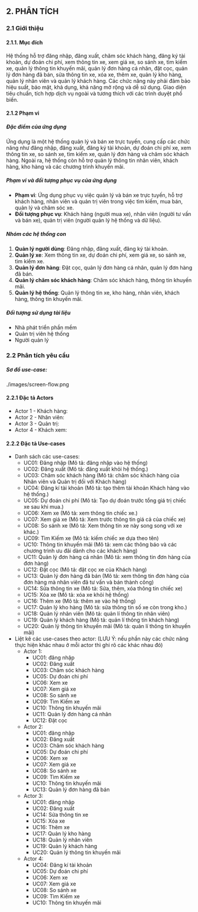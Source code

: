 ## 2. PHÂN TÍCH

### 2.1 Giới thiệu

#### 2.1.1. Mục đích

Hệ thống hỗ trợ đăng nhập, đăng xuất, chăm sóc khách hàng, đăng ký tài khoản, dự đoán chi phí, xem thông tin xe, xem giá xe, so sánh xe, tìm kiếm xe, quản lý thông tin khuyến mãi, quản lý đơn hàng cá nhân, đặt cọc, quản lý đơn hàng đã bán, sửa thông tin xe, xóa xe, thêm xe, quản lý kho hàng, quản lý nhân viên và quản lý khách hàng. Các chức năng này phải đảm bảo hiệu suất, bảo mật, khả dụng, khả năng mở rộng và dễ sử dụng. Giao diện tiêu chuẩn, tích hợp dịch vụ ngoài và tương thích với các trình duyệt phổ biến.

#### 2.1.2 Phạm vi

##### Đặc điểm của ứng dụng
Ứng dụng là một hệ thống quản lý và bán xe trực tuyến, cung cấp các chức năng như đăng nhập, đăng xuất, đăng ký tài khoản, dự đoán chi phí xe, xem thông tin xe, so sánh xe, tìm kiếm xe, quản lý đơn hàng và chăm sóc khách hàng. Ngoài ra, hệ thống còn hỗ trợ quản lý thông tin nhân viên, khách hàng, kho hàng và các chương trình khuyến mãi.

##### Phạm vi và đối tượng phục vụ của ứng dụng
- **Phạm vi**: Ứng dụng phục vụ việc quản lý và bán xe trực tuyến, hỗ trợ khách hàng, nhân viên và quản trị viên trong việc tìm kiếm, mua bán, quản lý và chăm sóc xe.
- **Đối tượng phục vụ**: Khách hàng (người mua xe), nhân viên (người tư vấn và bán xe), quản trị viên (người quản lý hệ thống và dữ liệu).

##### Nhóm các hệ thống con
1. **Quản lý người dùng**: Đăng nhập, đăng xuất, đăng ký tài khoản.
2. **Quản lý xe**: Xem thông tin xe, dự đoán chi phí, xem giá xe, so sánh xe, tìm kiếm xe.
3. **Quản lý đơn hàng**: Đặt cọc, quản lý đơn hàng cá nhân, quản lý đơn hàng đã bán.
4. **Quản lý chăm sóc khách hàng**: Chăm sóc khách hàng, thông tin khuyến mãi.
5. **Quản lý hệ thống**: Quản lý thông tin xe, kho hàng, nhân viên, khách hàng, thông tin khuyến mãi.
##### Đối tượng sử dụng tài liệu
- Nhà phát triển phần mềm
- Quản trị viên hệ thống
- Người quản lý
### 2.2 Phân tích yêu cầu
##### Sơ đồ use-case:
./images/screen-flow.png

#### 2.2.1 Đặc tả Actors

- Actor 1 - Khách hàng: 
- Actor 2 - Nhân viên:
- Actor 3 - Quản trị:
- Actor 4 - Khách xem:

#### 2.2.2 Đặc tả Use-cases

- Danh sách các use-cases:
    - UC01: Đăng nhập (Mô tả: đăng nhập vào hệ thống)
    - UC02: Đăng xuất (Mô tả: đăng xuất khỏi hệ thống.)
    - UC03: Chăm sóc khách hàng (Mô tả: chăm sóc khách hàng của Nhân viên và Quản trị đối với Khách hàng)
    - UC04: Đăng kí tài khoản (Mô tả: tạo thêm tài khoản Khách hàng vào hệ thống.)
    - UC05: Dự đoán chi phí (Mô tả: Tạo dự đoán trước tổng giá trị chiếc xe sau khi mua.)
    - UC06: Xem xe (Mô tả: xem thông tin chiếc xe.)
    - UC07: Xem giá xe (Mô tả: Xem trước thông tin giá cả của chiếc xe)
    - UC08: So sánh xe (Mô tả: Xem thông tin xe này song song với xe khác.)
    - UC09: Tìm Kiếm xe (Mô tả: kiếm chiếc xe dựa theo tên)
    - UC10: Thông tin khuyến mãi (Mô tả: xem các thông báo và các chương trình ưu đãi dành cho các khách hàng)
    - UC11: Quản lý đơn hàng cá nhân (Mô tả: xem thông tin đơn hàng của đơn hàng)
    - UC12: Đặt cọc (Mô tả: đặt cọc xe của Khách hàng)
    - UC13: Quản lý đơn hàng đã bán (Mô tả: xem thông tin đơn hàng của đơn hàng mà nhân viên đã tư vấn và bán thành công)
    - UC14: Sửa thông tin xe (Mô tả: Sửa, thêm, xóa thông tin chiếc xe)
    - UC15: Xóa xe (Mô tả: xóa xe khỏi hệ thống)
    - UC16: Thêm xe (Mô tả: thêm xe vào hệ thống)
    - UC17: Quản lý kho hàng (Mô tả: sửa thông tin số xe còn trong kho.)
    - UC18: Quản lý nhân viên (Mô tả: quản lí thông tin nhân viên)
    - UC19: Quản lý khách hàng (Mô tả: quản lí thông tin khách hàng)
    - UC20: Quản lý thông tin khuyến mãi (Mô tả: quản lí thông tin khuyến mãi)
- Liệt kê các use-cases theo actor: (LƯU Ý: nếu phần này các chức năng thực hiện khác nhau ở mỗi actor thì ghi rõ các khác nhau đó)
    - Actor 1:
        - UC01: đăng nhập
        - UC02: Đăng xuất
        - UC03: Chăm sóc khách hàng
        - UC05: Dự đoán chi phí 
        - UC06: Xem xe 
        - UC07: Xem giá xe 
        - UC08: So sánh xe
        - UC09: Tìm Kiếm xe 
        - UC10: Thông tin khuyến mãi 
        - UC11: Quản lý đơn hàng cá nhân 
        - UC12: Đặt cọc
    - Actor 2:
        - UC01: đăng nhập
        - UC02: Đăng xuất
        - UC03: Chăm sóc khách hàng
        - UC05: Dự đoán chi phí 
        - UC06: Xem xe 
        - UC07: Xem giá xe 
        - UC08: So sánh xe
        - UC09: Tìm Kiếm xe 
        - UC10: Thông tin khuyến mãi
        - UC13: Quản lý đơn hàng đã bán
    - Actor 3:
        - UC01: đăng nhập
        - UC02: Đăng xuất
        - UC14: Sửa thông tin xe 
        - UC15: Xóa xe 
        - UC16: Thêm xe 
        - UC17: Quản lý kho hàng 
        - UC18: Quản lý nhân viên 
        - UC19: Quản lý khách hàng 
        - UC20: Quản lý thông tin khuyến mãi
    - Actor 4:
        - UC04: Đăng kí tài khoản 
        - UC05: Dự đoán chi phí 
        - UC06: Xem xe 
        - UC07: Xem giá xe 
        - UC08: So sánh xe
        - UC09: Tìm Kiếm xe 
        - UC10: Thông tin khuyến mãi 
